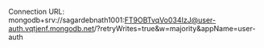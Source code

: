 Connection URL: mongodb+srv://sagardebnath1001:FT9OBTvqVo034IzJ@user-auth.vqtjenf.mongodb.net/?retryWrites=true&w=majority&appName=user-auth